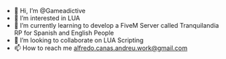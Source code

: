 - 👋 Hi, I’m @Gameadictive
- 👀 I’m interested in LUA
- 🌱 I’m currently learning to develop a FiveM Server called Tranquilandia RP for Spanish and English People
- 💞️ I’m looking to collaborate on LUA Scripting
- 📫 How to reach me alfredo.canas.andreu.work@gmail.com
